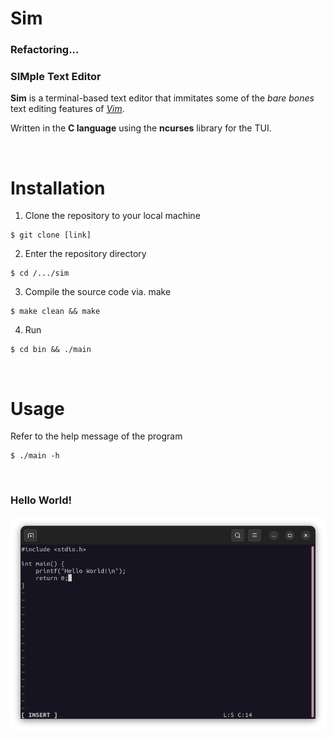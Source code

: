 # **Sim** #
### Refactoring...

### SIMple Text Editor

**Sim** is a terminal-based text editor that immitates some of the *bare bones* text editing features of [*Vim*](https://github.com/vim/vim). 

Written in the **C language** using the **ncurses** library for the TUI. 

&nbsp;

# **Installation** #
1. Clone the repository to your local machine
```console
$ git clone [link]
```

2. Enter the repository directory
```console
$ cd /.../sim
```

3. Compile the source code via. make
```console
$ make clean && make
```

4. Run
```console
$ cd bin && ./main
```
&nbsp;

# **Usage** #
Refer to the help message of the program
```console
$ ./main -h
```

&nbsp;

### Hello World! ##
![Hello Image](extras/hello.png)
